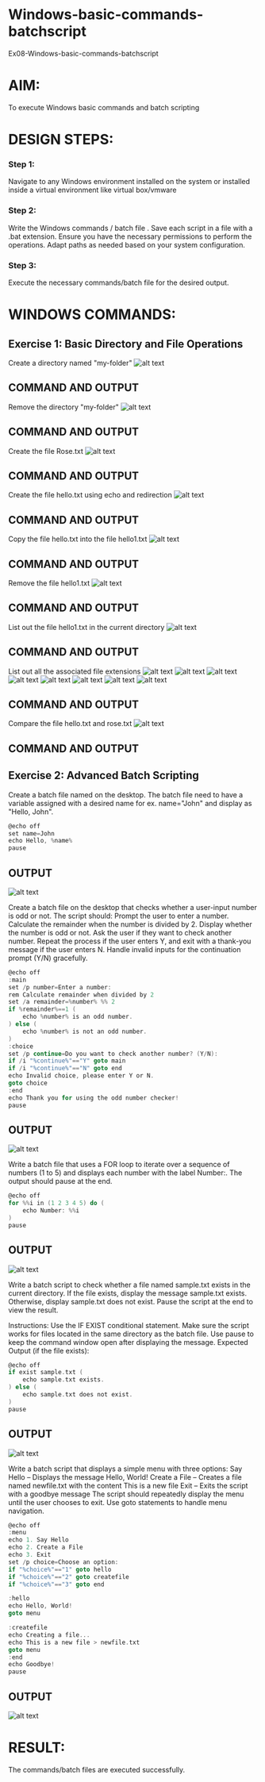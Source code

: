 # Windows-basic-commands-batchscript
Ex08-Windows-basic-commands-batchscript

# AIM:
To execute Windows basic commands and batch scripting

# DESIGN STEPS:

### Step 1:

Navigate to any Windows environment installed on the system or installed inside a virtual environment like virtual box/vmware 

### Step 2:

Write the Windows commands / batch file . Save each script in a file with a .bat extension. Ensure you have the necessary permissions to perform the operations. Adapt paths as needed based on your system configuration.
### Step 3:

Execute the necessary commands/batch file for the desired output. 




# WINDOWS COMMANDS:
## Exercise 1: Basic Directory and File Operations
Create a directory named "my-folder"
![alt text](<img/Screenshot 2025-05-21 102212.png>)

## COMMAND AND OUTPUT

Remove the directory "my-folder"
![alt text](<img/Screenshot 2025-05-21 102340.png>)

## COMMAND AND OUTPUT


Create the file Rose.txt
![alt text](<img/Screenshot 2025-05-21 152452.png>)
## COMMAND AND OUTPUT


Create the file hello.txt using echo and redirection
![alt text](<img/Screenshot 2025-05-21 152518.png>)

## COMMAND AND OUTPUT

Copy the file hello.txt into the file hello1.txt
![alt text](<img/Screenshot 2025-05-21 152553.png>)

## COMMAND AND OUTPUT

Remove the file hello1.txt
![alt text](<img/Screenshot 2025-05-21 102619.png>)
## COMMAND AND OUTPUT

List out the file hello1.txt in the current directory
![alt text](<img/Screenshot 2025-05-21 102654.png>)
## COMMAND AND OUTPUT

List out all the associated file extensions 
![alt text](<img/Screenshot 2025-05-21 102825.png>)
![alt text](<img/Screenshot 2025-05-21 102838.png>)
![alt text](<img/Screenshot 2025-05-21 102849.png>)
![alt text](<img/Screenshot 2025-05-21 102902.png>)
![alt text](<img/Screenshot 2025-05-21 102915.png>)
![alt text](<img/Screenshot 2025-05-21 103000.png>)
![alt text](<img/Screenshot 2025-05-21 103017.png>)
![alt text](<img/Screenshot 2025-05-21 102936.png>)
## COMMAND AND OUTPUT


Compare the file hello.txt and rose.txt
![alt text](<img/Screenshot 2025-05-21 103149.png>)
## COMMAND AND OUTPUT

## Exercise 2: Advanced Batch Scripting
Create a batch file named on the desktop. The batch file need to have a variable assigned with a desired name for ex. name="John" and display as "Hello, John".

```c
@echo off
set name=John
echo Hello, %name%
pause
```



## OUTPUT

![alt text](<img/Screenshot 2025-05-21 104409.png>)

Create a batch file  on the desktop that checks whether a user-input number is odd or not. The script should:
Prompt the user to enter a number.
Calculate the remainder when the number is divided by 2.
Display whether the number is odd or not.
Ask the user if they want to check another number.
Repeat the process if the user enters Y, and exit with a thank-you message if the user enters N.
Handle invalid inputs for the continuation prompt (Y/N) gracefully.

```c
@echo off
:main
set /p number=Enter a number: 
rem Calculate remainder when divided by 2
set /a remainder=%number% %% 2
if %remainder%==1 (
    echo %number% is an odd number.
) else (
    echo %number% is not an odd number.
)
:choice
set /p continue=Do you want to check another number? (Y/N): 
if /i "%continue%"=="Y" goto main
if /i "%continue%"=="N" goto end
echo Invalid choice, please enter Y or N.
goto choice
:end
echo Thank you for using the odd number checker!
pause
```

## OUTPUT

![alt text](<img/Screenshot 2025-05-21 104541.png>)


Write a batch file that uses a FOR loop to iterate over a sequence of numbers (1 to 5) and displays each number with the label Number:. The output should pause at the end.

```c
@echo off
for %%i in (1 2 3 4 5) do (
    echo Number: %%i
)
pause

```


## OUTPUT

![alt text](<img/Screenshot 2025-05-21 104634.png>)


Write a batch script to check whether a file named sample.txt exists in the current directory. If the file exists, display the message sample.txt exists. Otherwise, display sample.txt does not exist. Pause the script at the end to view the result.

Instructions:
Use the IF EXIST conditional statement.
Make sure the script works for files located in the same directory as the batch file.
Use pause to keep the command window open after displaying the message.
Expected Output (if the file exists):

```c
@echo off
if exist sample.txt (
    echo sample.txt exists.
) else (
    echo sample.txt does not exist.
)
pause
```

## OUTPUT
![alt text](<img/Screenshot 2025-05-21 104808.png>)

Write a batch script that displays a simple menu with three options:
Say Hello – Displays the message Hello, World!
Create a File – Creates a file named newfile.txt with the content This is a new file
Exit – Exits the script with a goodbye message
The script should repeatedly display the menu until the user chooses to exit. Use goto statements to handle menu navigation.

```c
@echo off
:menu
echo 1. Say Hello
echo 2. Create a File
echo 3. Exit
set /p choice=Choose an option: 
if "%choice%"=="1" goto hello
if "%choice%"=="2" goto createfile
if "%choice%"=="3" goto end

:hello
echo Hello, World!
goto menu

:createfile
echo Creating a file...
echo This is a new file > newfile.txt
goto menu
:end
echo Goodbye!
pause
```

## OUTPUT

![alt text](<img/Screenshot 2025-05-21 104912.png>)

# RESULT:
The commands/batch files are executed successfully.

